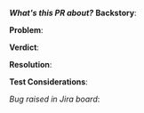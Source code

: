 _**What's this PR about?**_
**Backstory**: 


**Problem**:


**Verdict**:


**Resolution**:


**Test Considerations**:


_Bug raised in Jira board_: 


